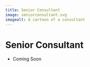 ```yaml
---
title: Senior Consultant
image: seniorconsultant.svg
imagealt: A cartoon of a consultant
---
```


# Senior Consultant

- Coming Soon
